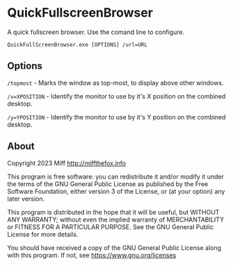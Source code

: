 # QuickFullscreenBrowser

A quick fullscreen browser. Use the comand line to configure.

    QuickFullScreenBrowser.exe [OPTIONS] /url=URL

## Options

`/topmost` - Marks the window as top-most, to display above other windows.

`/x=XPOSITION` - Identify the monitor to use by it's X position on the combined desktop.

`/y=YPOSITION` - Identify the monitor to use by it's Y position on the combined desktop.

## About

Copyright 2023 Miff <http://miffthefox.info>

This program is free software: you can redistribute it and/or modify it under the terms of the GNU General Public License as published by the Free Software Foundation, either version 3 of the License, or (at your option) any later version.

This program is distributed in the hope that it will be useful, but WITHOUT ANY WARRANTY; without even the implied warranty of MERCHANTABILITY or FITNESS FOR A PARTICULAR PURPOSE. See the GNU General Public License for more details.

You should have received a copy of the GNU General Public License along with this program. If not, see <https://www.gnu.org/licenses>
